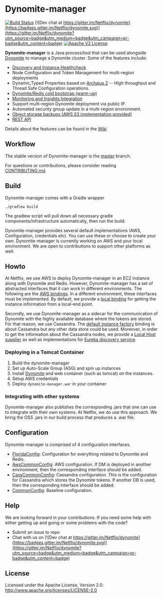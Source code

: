 # Dynomite-manager

[![Build Status](https://travis-ci.org/Netflix/dynomite-manager.svg)](https://travis-ci.org/Netflix/dynomite-manager)
[![Dev chat at https://gitter.im/Netflix/dynomite](https://badges.gitter.im/Netflix/dynomite.svg)](https://gitter.im/Netflix/dynomite?utm_source=badge&utm_medium=badge&utm_campaign=pr-badge&utm_content=badge)
[![Apache V2 License](http://img.shields.io/badge/license-Apache%20V2-blue.svg)](https://github.com/Netflix/dynomite-manager/blob/dev/LICENSE)


**Dynomite-manager** is a Java process/tool that can be used alongside [Dynomite](https://github.com/Netflix/dynomite) to manage a Dynomite cluster. Some of the features include:
- [Discovery and Instance Healthcheck](https://github.com/Netflix/dynomite-manager/wiki/Discovery-and-Healthcheck)
- Node Configuration and Token Management for multi-region deployments
- Dynamic,Typed Properties based on [Archaius 2](https://github.com/Netflix/archaius)
-- High throughput and Thread Safe Configuration operations.
- [Dynomite/Redis cold bootstrap (warm-up)](https://github.com/Netflix/dynomite-manager/wiki/Cold-Bootstraping)
- [Monitoring and Insights Integration](https://github.com/Netflix/dynomite-manager/wiki/Monitoring-and-Insights-Integration)
- Support multi-region Dynomite deployment via public IP.
- Automated security group update in a multi-region environment.
- [Object storage backups (AWS S3 implementation provided)](https://github.com/Netflix/dynomite-manager/wiki/S3-Backups-and-Restores)
- [REST API](https://github.com/Netflix/dynomite-manager/wiki/REST-API)

Details about the features can be found in the [Wiki](https://github.com/Netflix/dynomite-manager/wiki)

## Workflow

The stable version of Dynomite-manager is the [master]( https://github.com/Netflix/dynomite-manager/tree/master ) branch. 

For questions or contributions, please consider reading [CONTRIBUTING.md](CONTRIBUTING.md).

## Build

Dynomite-manager comes with a Gradle wrapper

    ./gradlew build

The gradlew script will pull down all necessary gradle components/infrastructure automatically, then run the build.

Dynomite-manager provides several default implementations (AWS, Configuration, credentials etc). You can use these or choose to create your own. Dynomite-manager is currently working on AWS and your local environment. We are open to contributions to support other platforms as well. 

## Howto

At Netflix, we use AWS to deploy Dynomite-manager in an EC2 instance along with Dynomite and Redis. However, Dynomite-manager has a set of abstracted interfaces that it can work in different environments. The following are the [AWS bindings](https://github.com/Netflix/dynomite-manager/blob/dev/dynomitemanager-web/src/main/java/com/netflix/florida/startup/FloridaModule.java#L101-L108). In a different environment, these interfaces must be implemented. By default, we provide a [local binding](https://github.com/Netflix/dynomite-manager/blob/dev/dynomitemanager-web/src/main/java/com/netflix/florida/startup/FloridaModule.java#L111) for getting the instance information from a local-end point.

Secondly, we use Dynomite-manager as a sidecar for the communication of Dynomite with the highly available database where the tokens are stored. For that reason, we use Cassandra. The [default instance factory](https://github.com/Netflix/dynomite-manager/blob/dev/dynomitemanager-web/src/main/java/com/netflix/florida/startup/FloridaModule.java#L115) binding is about Cassandra but any other data store could be used. Moreover, in order to get the information about the Cassandra nodes, we provide a [Local Host supplier](https://github.com/Netflix/dynomite-manager/blob/dev/dynomitemanager-web/src/main/java/com/netflix/florida/startup/FloridaModule.java#L116) as well as implementations for [Eureka discovery service](https://github.com/Netflix/dynomite-manager/blob/dev/dynomitemanager-web/src/main/java/com/netflix/florida/startup/FloridaModule.java#L118). 

### Deploying in a Tomcat Container

1. Build the dynomite-manager
2. Set up Auto-Scale Group (ASG) and spin up instances
3. Install [Dynomite](https://github.com/Netflix/dynomite) and web container (such as tomcat) on the instances.
4. Setup AWS credentials
5. Deploy `dynomite-manager.war` in your container

### Integrating with other systems

Dynomite-manager also publishes the corresponding .jars that one can use to integrate with their own systems. At Netflix, we do use this approach. We bring the OSS .jars in our build process that produces a .war file. 

## Configuration

Dynomite-manager is comprised of 4 configuration interfaces.

* [FloridaConfig](https://github.com/Netflix/dynomite-manager/blob/dev/dynomitemanager-core/src/main/java/com/netflix/dynomitemanager/config/FloridaConfig.java): Configuration for everything related to Dynomite and Redis.
* [AwsCommonConfig](https://github.com/Netflix/dynomite-manager/blob/dev/dynomitemanager-common/src/main/java/com/netflix/nfsidecar/config/AWSCommonConfig.java): AWS configuration. If DM is deployed in another environment, then the corresponding interface should be added.
* [CassCommonConfig](https://github.com/Netflix/dynomite-manager/blob/dev/dynomitemanager-common/src/main/java/com/netflix/nfsidecar/config/CassCommonConfig.java): Cassandra configuration. This is the configuration for Cassandra which stores the Dynomite tokens. If another DB is used, then the corresponding interface should be added.
* [CommonConfig](https://github.com/Netflix/dynomite-manager/blob/dev/dynomitemanager-common/src/main/java/com/netflix/nfsidecar/config/CommonConfig.java): Baseline configuration.

## Help

We are looking forward in your contributions. If you need some help with either getting up and going or some problems with the code?

   * Submit an issue to repo
   * Chat with us on [![Dev chat at https://gitter.im/Netflix/dynomite](https://badges.gitter.im/Netflix/dynomite.svg)](https://gitter.im/Netflix/dynomite?utm_source=badge&utm_medium=badge&utm_campaign=pr-badge&utm_content=badge)

## License

Licensed under the Apache License, Version 2.0: http://www.apache.org/licenses/LICENSE-2.0
